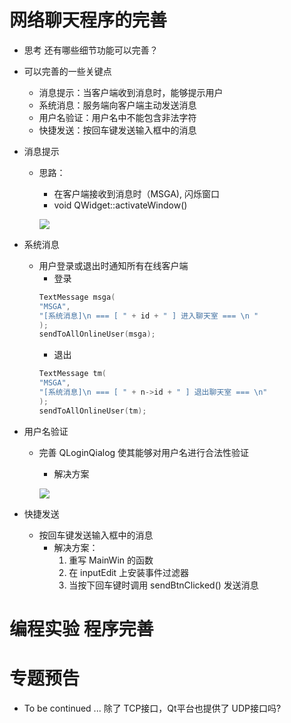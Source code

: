 # 网络聊天程序的完善
- 思考
    还有哪些细节功能可以完善？

- 可以完善的一些关键点
    - 消息提示：当客户端收到消息时，能够提示用户
    - 系统消息：服务端向客户端主动发送消息
    - 用户名验证：用户名中不能包含非法字符
    - 快捷发送：按回车键发送输入框中的消息

- 消息提示
    - 思路：
        - 在客户端接收到消息时（MSGA), 闪烁窗口
        - void QWidget::activateWindow()

        ![](_v_images_/.png)

- 系统消息
    - 用户登录或退出时通知所有在线客户端
        - 登录
        ```c
        TextMessage msga(
        "MSGA",
        "[系统消息]\n === [ " + id + " ] 进入聊天室 === \n "
        );
        sendToAllOnlineUser(msga);
        ```
        - 退出
        ```c
        TextMessage tm(
        "MSGA",
        "[系统消息]\n === [ " + n->id + " ] 退出聊天室 === \n"
        );
        sendToAllOnlineUser(tm);
        ```

- 用户名验证
    - 完善 QLoginQialog 使其能够对用户名进行合法性验证
        - 解决方案

        ![](_v_images_/.png)

- 快捷发送
    - 按回车键发送输入框中的消息
        - 解决方案：
            1. 重写 MainWin 的函数
            2. 在 inputEdit 上安装事件过滤器
            3. 当按下回车键时调用 sendBtnClicked() 发送消息

# 编程实验 程序完善

# 专题预告
-  To be continued ...
    除了 TCP接口，Qt平台也提供了 UDP接口吗?
